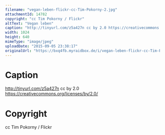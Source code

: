 ```yaml
---
filename: "vegan-leben-flickr-cc-Tim-Pokorny-2.jpg"
attachmentId: 14782
copyright: "cc Tim Pokorny / Flickr"
altText: "Vegan leben"
caption: "http://tinyurl.com/z5a427n cc by 2.0 https://creativecommons.org/licenses/by/2.0/"
width: 1024
height: 640
mimeType: "image/jpeg"
uploadDate: "2015-09-05 23:38:17"
originalUrl: "https://bxq4fb.myraidbox.de/i/vegan-leben-flickr-cc-Tim-Pokorny-2.jpg"
---
```


# Caption

http://tinyurl.com/z5a427n cc by 2.0 https://creativecommons.org/licenses/by/2.0/

# Copyright

cc Tim Pokorny / Flickr
